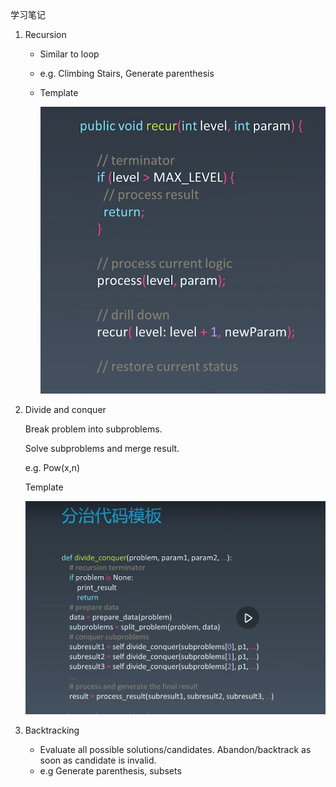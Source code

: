 学习笔记

1. Recursion

   - Similar to loop
   - e.g. Climbing Stairs, Generate parenthesis

   - Template

     <img src="RecursionTemplate.png" style="zoom:67%;" />

2. Divide and conquer

   Break problem into subproblems.

   Solve subproblems and merge result.

   e.g. Pow(x,n)

   Template

   <img src="DivideAndConquerTemplate.png" alt="image-2020110822150982" style="zoom: 50%;" />

   

3. Backtracking

   - Evaluate all possible solutions/candidates. Abandon/backtrack as soon as candidate is invalid.
   - e.g Generate parenthesis, subsets